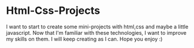 # Html-Css-Projects
I want to start to create some mini-projects with html,css and maybe a little javascript. Now that I'm familiar with these technologies, I want to improve my skills on them. I will keep creating as I can. Hope you enjoy :)

